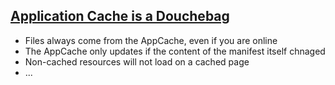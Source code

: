 ##  [Application Cache is a Douchebag](http://alistapart.com/article/application-cache-is-a-douchebag)

* Files always come from the AppCache, even if you are online  
* The AppCache only updates if the content of the manifest itself chnaged  
* Non-cached resources will not load on a cached page  
* ...